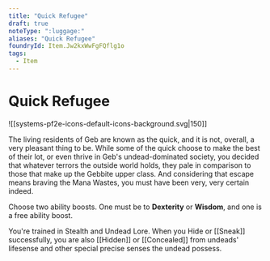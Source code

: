 ```yaml
---
title: "Quick Refugee"
draft: true
noteType: ":luggage:"
aliases: "Quick Refugee"
foundryId: Item.Jw2kxWwFgFQflg1o
tags:
  - Item
---
```


# Quick Refugee
![[systems-pf2e-icons-default-icons-background.svg|150]]

The living residents of Geb are known as the quick, and it is not, overall, a very pleasant thing to be. While some of the quick choose to make the best of their lot, or even thrive in Geb's undead-dominated society, you decided that whatever terrors the outside world holds, they pale in comparison to those that make up the Gebbite upper class. And considering that escape means braving the Mana Wastes, you must have been very, very certain indeed.

Choose two ability boosts. One must be to **Dexterity** or **Wisdom**, and one is a free ability boost.

You're trained in Stealth and Undead Lore. When you Hide or [[Sneak]] successfully, you are also [[Hidden]] or [[Concealed]] from undeads' lifesense and other special precise senses the undead possess.
